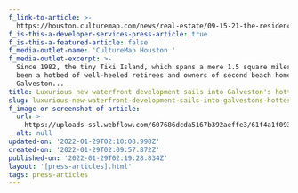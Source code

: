 ```yaml
---
f_link-to-article: >-
  https://houston.culturemap.com/news/real-estate/09-15-21-the-residences-at-tiki-island-galveston-for-sale-nan-properties/
f_is-this-a-developer-services-press-article: true
f_is-this-a-featured-article: false
f_media-outlet-name: 'CultureMap Houston '
f_media-outlet-excerpt: >-
  Since 1982, the tiny Tiki Island, which spans a mere 1.5 square miles, has
  been a hotbed of well-heeled retirees and owners of second beach homes in
  Galveston... 
title: Luxurious new waterfront development sails into Galveston's hottest island
slug: luxurious-new-waterfront-development-sails-into-galvestons-hottest-island-2
f_image-or-screenshot-of-article:
  url: >-
    https://uploads-ssl.webflow.com/607686dcda5167b392aeffe3/61f4a1f09374c148a126aeee_Screen%20Shot%202022-01-21%20at%2010.05.52%20AM.png
  alt: null
updated-on: '2022-01-29T02:10:08.998Z'
created-on: '2022-01-29T02:09:57.872Z'
published-on: '2022-01-29T02:19:28.834Z'
layout: '[press-articles].html'
tags: press-articles
---
```



